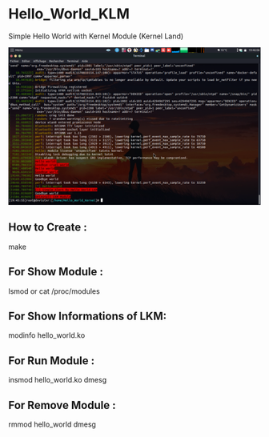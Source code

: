 # Hello_World_KLM
Simple Hello World with Kernel Module (Kernel Land)

![Image1](capture1.png)

## How to Create :
  make
  
## For Show Module :
  lsmod or cat /proc/modules


## For Show Informations of LKM:
  modinfo hello_world.ko

## For Run Module :
  insmod hello_world.ko
  dmesg

## For Remove Module :
  rmmod hello_world
  dmesg
